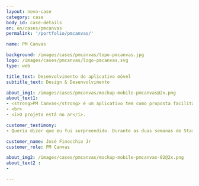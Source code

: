 ```yaml
---
layout: novo-case
category: case
body_id: case-details
en: en/cases/pmcanvas
permalink: '/portfolio/pmcanvas/'

name: PM Canvas

background: /images/cases/pmcanvas/topo-pmcanvas.jpg
logo: /images/cases/pmcanvas/logo-pmcanvas.svg
type: web

title_text: Desenvolvimento do aplicativo móvel
subtitle_text: Design & Desenvolvimento

about_img1: /images/cases/pmcanvas/mockup-mobile-pmcanvas@2x.png
about_text1:
- <strong>PM Canvas</strong> é um aplicativo tem como proposta facilitar a nova tendência de criação colaborativa para projetos de todos os portes. É possível elaborar planos em tempo real, independentemente da localização geográfica. Utilize a metodologia certa e o aplicativo certo para o projeto certo.
- <br>
- <i>O projeto está no ar</i>.

customer_testimony:
- Queria dizer que eu fui surpreendido. Durante as duas semanas de Startup Dev Mobile o time deu uma aula de gestão de projetos. Achamos que talvez o escopo estivesse grande demais, mas no fim deu tudo certo. E, além disso, entregaram uma coisa que para nós é muito importante, o fator 'Uau!' Hoje olho para o app e digo ‘Uau!

customer_name: José Finocchio Jr
customer_role: PM Canvas

about_img2: /images/cases/pmcanvas/mockup-mobile-pmcanvas-02@2x.png
about_text2 :
-

---
```

